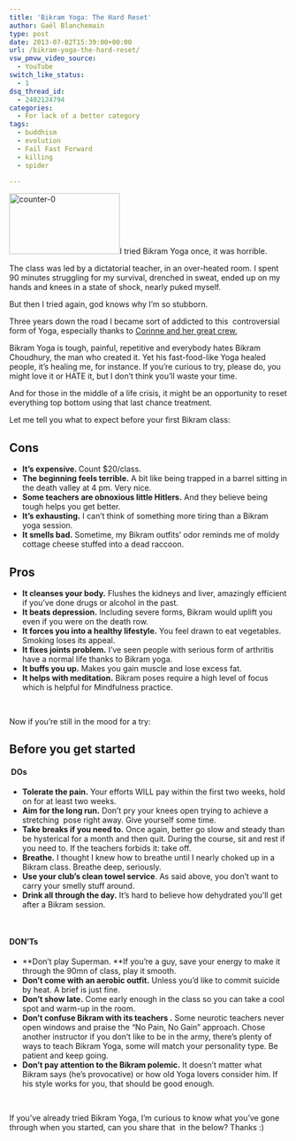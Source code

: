 ```yaml
---
title: 'Bikram Yoga: The Hard Reset'
author: Gaël Blanchemain
type: post
date: 2013-07-02T15:39:00+00:00
url: /bikram-yoga-the-hard-reset/
vsw_pmvw_video_source:
  - YouTube
switch_like_status:
  - 1
dsq_thread_id:
  - 2402124794
categories:
  - For lack of a better category
tags:
  - buddhism
  - evolution
  - Fail Fast Forward
  - killing
  - spider

---
```

<img class="alignleft size-full wp-image-6041" alt="counter-0" src="http://www.gr0wing.com/wp-content/uploads/2013/07/counter-0.jpg" width="200" height="110" />I tried Bikram Yoga once, it was horrible.

The class was led by a dictatorial teacher, in an over-heated room. I spent 90 minutes struggling for my survival, drenched in sweat, ended up on my hands and knees in a state of shock, nearly puked myself.

But then I tried again, god knows why I’m so stubborn.

Three years down the road I became sort of addicted to this  controversial form of Yoga, especially thanks to <a href="http://www.bikramyogamarseille.com/eng/index-eng.html" target="_blank">Corinne and her great crew.</a>

Bikram Yoga is tough, painful, repetitive and everybody hates Bikram Choudhury, the man who created it. Yet his fast-food-like Yoga healed people, it’s healing me, for instance. If you’re curious to try, please do, you might love it or HATE it, but I don’t think you’ll waste your time.

And for those in the middle of a life crisis, it might be an opportunity to reset everything top bottom using that last chance treatment.

Let me tell you what to expect before your first Bikram class:

## Cons

  * <span style="line-height: 12.997159004211426px;"><strong>It&#8217;s expensive. </strong>Count $20/class.</span>
  * **The beginning feels terrible.** A bit like being trapped in a barrel sitting in the death valley at 4 pm. Very nice.
  * **Some teachers are obnoxious little Hitlers.** And they believe being tough helps you get better.
  * **It&#8217;s exhausting.** I can&#8217;t think of something more tiring than a Bikram yoga session.
  * **It smells bad.** Sometime, my Bikram outfits&#8217; odor reminds me of moldy cottage cheese stuffed into a dead raccoon.

## Pros

  * **It cleanses your body.** Flushes the kidneys and liver, amazingly efficient if you&#8217;ve done drugs or alcohol in the past.
  * **It beats depression.** Including severe forms, Bikram would uplift you even if you were on the death row.
  * **It forces you into a healthy lifestyle.** You feel drawn to eat vegetables. Smoking loses its appeal.
  * **It fixes joints problem.** I&#8217;ve seen people with serious form of arthritis have a normal life thanks to Bikram yoga.
  * **It buffs you up.** Makes you gain muscle and lose excess fat.
  * **It helps with meditation.** Bikram poses require a high level of focus which is helpful for Mindfulness practice.

&nbsp;

Now if you&#8217;re still in the mood for a try:

## Before you get started

####  DOs

  * **Tolerate the pain.** Your efforts WILL pay within the first two weeks, hold on for at least two weeks.
  * **Aim for the long run.** Don&#8217;t pry your knees open trying to achieve a stretching  pose right away. Give yourself some time.
  * **Take breaks if you need to.** Once again, better go slow and steady than be hysterical for a month and then quit. During the course, sit and rest if you need to. If the teachers forbids it: take off.
  * **Breathe.** I thought I knew how to breathe until I nearly choked up in a Bikram class. Breathe deep, seriously.
  * **Use your club&#8217;s clean towel service**. As said above, you don&#8217;t want to carry your smelly stuff around.
  * **Drink all through the day.** It&#8217;s hard to believe how dehydrated you&#8217;ll get after a Bikram session.

&nbsp;

#### DON&#8217;Ts

  * **Don&#8217;t play Superman. **If you&#8217;re a guy, save your energy to make it through the 90mn of class, play it smooth.
  * **Don&#8217;t come with an aerobic outfit.** Unless you&#8217;d like to commit suicide by heat. A brief is just fine.
  * **Don&#8217;t show late.** Come early enough in the class so you can take a cool spot and warm-up in the room.
  * **Don&#8217;t confuse Bikram with its teachers .** Some neurotic teachers never open windows and praise the &#8220;No Pain, No Gain&#8221; approach. Chose another instructor if you don&#8217;t like to be in the army, there&#8217;s plenty of ways to teach Bikram Yoga, some will match your personality type. Be patient and keep going.
  * **Don&#8217;t pay attention to the Bikram polemic.** It doesn&#8217;t matter what Bikram says (he&#8217;s provocative) or how old Yoga lovers consider him. If his style works for you, that should be good enough.

&nbsp;

If you&#8217;ve already tried Bikram Yoga, I&#8217;m curious to know what you&#8217;ve gone through when you started, can you share that  in the below? Thanks :)